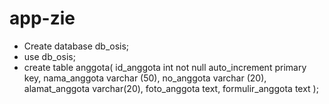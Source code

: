 # app-zie

* Create database db_osis;
* use db_osis;
* create table anggota( id_anggota int not null auto_increment primary key, nama_anggota varchar (50), no_anggota varchar (20), alamat_anggota varchar(20), foto_anggota text, formulir_anggota text );
